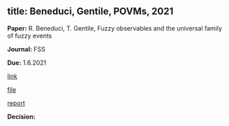 title: Beneduci, Gentile, POVMs, 2021
---
**Paper:** R. Beneduci, T. Gentile, Fuzzy observables and the universal family of fuzzy events

**Journal:** FSS

**Due:** 1.6.2021

[link]()

[file](REF_beneduci2021/file.pdf)

[report](REF_beneduci2021/report.pdf)

**Decision:**
